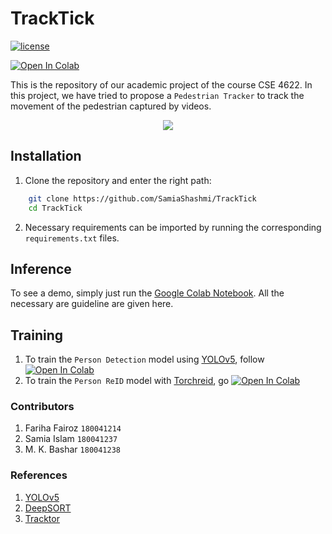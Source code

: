 # TrackTick
[![license](https://img.shields.io/github/license/mashape/apistatus.svg)](LICENSE)

[![Open In Colab](https://colab.research.google.com/assets/colab-badge.svg)](https://colab.research.google.com/drive/1_tc20aOIdlAza0szHfwP7wQ09QDnhk7z?usp=sharing)

This is the repository of our academic project of the course CSE 4622. In this project, we have tried to propose a `Pedestrian Tracker` to track the movement of the pedestrian captured by videos. 
<p align="center"> <img src="sample.gif" class="center"/>

## Installation 

1. Clone the repository and enter the right path:
```bash
    git clone https://github.com/SamiaShashmi/TrackTick
    cd TrackTick
```
2. Necessary requirements can be imported by running the corresponding `requirements.txt` files.

## Inference
    
To see a demo, simply just run the [Google Colab Notebook](https://colab.research.google.com/drive/1_tc20aOIdlAza0szHfwP7wQ09QDnhk7z?usp=sharing). All the necessary are guideline are given here.

## Training
1. To train the `Person Detection` model using [YOLOv5](https://github.com/ultralytics/yolov5), follow [![Open In Colab](https://colab.research.google.com/assets/colab-badge.svg)](https://colab.research.google.com/drive/1M8I_SeZJO4_96ryfJdZhqp5H7qstRNw1?usp=sharing)
2. To train the `Person ReID` model with [Torchreid](https://github.com/KaiyangZhou/deep-person-reid), go [![Open In Colab](https://colab.research.google.com/assets/colab-badge.svg)](https://colab.research.google.com/drive/1UWBYe1BZnIFNvfQWJNDf2OZSEbd3SuYd#scrollTo=cRZ9exEO4WBP)

### Contributors
1. Fariha Fairoz `180041214`<br>
2. Samia Islam `180041237`<br>
3. M. K. Bashar `180041238`

### References
1. [YOLOv5](https://github.com/mikel-brostrom/Yolov5_DeepSort_OSNet.git)
2. [DeepSORT](https://github.com/nwojke/deep_sort)
3. [Tracktor](https://github.com/phil-bergmann/tracking_wo_bnw)
